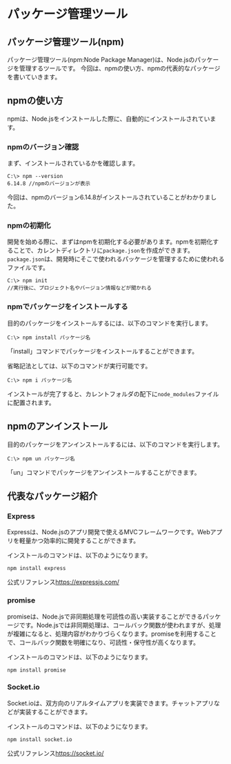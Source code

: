 # パッケージ管理ツール

## パッケージ管理ツール(npm)

パッケージ管理ツール(npm:Node Package Manager)は、Node.jsのパッケージを管理するツールです。
今回は、npmの使い方、npmの代表的なパッケージを書いていきます。

## npmの使い方

npmは、Node.jsをインストールした際に、自動的にインストールされています。

### npmのバージョン確認

まず、インストールされているかを確認します。

```shell
C:\> npm --version
6.14.8 //npmのバージョンが表示
```

今回は、npmのバージョン6.14.8がインストールされていることがわかりました。

### npmの初期化

開発を始める際に、まずはnpmを初期化する必要があります。npmを初期化することで、カレントディレクトリに`package.json`を作成ができます。`package.json`は、開発時にそこで使われるパッケージを管理するために使われるファイルです。

```shell
C:\> npm init
//実行後に、プロジェクト名やバージョン情報などが聞かれる
```

### npmでパッケージをインストールする

目的のパッケージをインストールするには、以下のコマンドを実行します。

```shell
C:\> npm install パッケージ名
```

「install」コマンドでパッケージをインストールすることができます。

省略記法としては、以下のコマンドが実行可能です。

```shell
C:\> npm i パッケージ名
```

インストールが完了すると、カレントフォルダの配下に`node_modules`ファイルに配置されます。

## npmのアンインストール
目的のパッケージをアンインストールするには、以下のコマンドを実行します。

```shell
C:\> npm un パッケージ名
```

「un」コマンドでパッケージをアンインストールすることができます。

## 代表なパッケージ紹介

### Express

Expressは、Node.jsのアプリ開発で使えるMVCフレームワークです。Webアプリを軽量かつ効率的に開発することができます。

インストールのコマンドは、以下のようになります。

```shell
npm install express
```

公式リファレンス<https://expressjs.com/>

### promise

promiseは、Node.jsで非同期処理を可読性の高い実装することができるパッケージです。Node.jsでは非同期処理は、コールバック関数が使われますが、処理が複雑になると、処理内容がわかりづらくなります。promiseを利用することで、コールバック関数を明確になり、可読性・保守性が高くなります。

インストールのコマンドは、以下のようになります。

```shell
npm install promise
```

### <span>Socket.io</span>

Socket.ioは、双方向のリアルタイムアプリを実装できます。チャットアプリなどが実装することができます。

インストールのコマンドは、以下のようになります。

```shell
npm install socket.io
```

公式リファレンス<https://socket.io/>